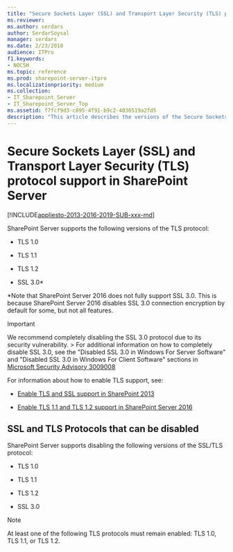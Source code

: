 ```yaml
---
title: "Secure Sockets Layer (SSL) and Transport Layer Security (TLS) protocol support in SharePoint Server"
ms.reviewer: 
ms.author: serdars
author: SerdarSoysal
manager: serdars
ms.date: 2/23/2018
audience: ITPro
f1.keywords:
- NOCSH
ms.topic: reference
ms.prod: sharepoint-server-itpro
ms.localizationpriority: medium
ms.collection:
- IT_Sharepoint_Server
- IT_Sharepoint_Server_Top
ms.assetid: f7fcf9d3-c895-4f91-b9c2-4036519a2fd5
description: "This article describes the versions of the Secure Sockets Layer (SSL) and Transport Layer Security (TLS) protocol that SharePoint Server supports."
---
```


# Secure Sockets Layer (SSL) and Transport Layer Security (TLS) protocol support in SharePoint Server

[!INCLUDE[appliesto-2013-2016-2019-SUB-xxx-md](../includes/appliesto-2013-2016-2019-SUB-xxx-md.md)] 
  
SharePoint Server supports the following versions of the TLS protocol:
  
- TLS 1.0
    
- TLS 1.1
    
- TLS 1.2
    
- SSL 3.0\*
    
\*Note that SharePoint Server 2016 does not fully support SSL 3.0. This is because SharePoint Server 2016 disables SSL 3.0 connection encryption by default for some, but not all features.
  
> [!IMPORTANT]
> We recommend completely disabling the SSL 3.0 protocol due to its security vulnerability. > For additional information on how to completely disable SSL 3.0, see the "Disabled SSL 3.0 in Windows For Server Software" and "Disabled SSL 3.0 in Windows For Client Software" sections in [Microsoft Security Advisory 3009008](/security-updates/SecurityAdvisories/2015/3009008)
  
For information about how to enable TLS support, see:
  
- [Enable TLS and SSL support in SharePoint 2013](enable-tls-and-ssl-support-in-sharepoint-2013.md)
    
- [Enable TLS 1.1 and TLS 1.2 support in SharePoint Server 2016](enable-tls-1-1-and-tls-1-2-support-in-sharepoint-server-2016.md)
    
## SSL and TLS Protocols that can be disabled

SharePoint Server supports disabling the following versions of the SSL/TLS protocol:
  
- TLS 1.0
    
- TLS 1.1
    
- TLS 1.2
    
- SSL 3.0
    
> [!NOTE]
> At least one of the following TLS protocols must remain enabled: TLS 1.0, TLS 1.1, or TLS 1.2. 
  

